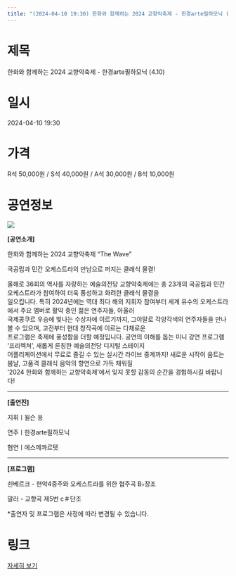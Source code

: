 ```yaml
---
title: "(2024-04-10 19:30) 한화와 함께하는 2024 교향악축제 - 한경arte필하모닉 (4.10)"
---
```


# 제목
한화와 함께하는 2024 교향악축제 - 한경arte필하모닉 (4.10)

# 일시
2024-04-10 19:30

# 가격
R석 50,000원 / S석 40,000원 / A석 30,000원 / B석 10,000원

# 공연정보
![](https://center.sac.or.kr/SAC/File/RentConfirm/editor/ad0a7557-5989-4b4b-99b3-bc2f14c3a88f)    
    
**[공연소개]**  
  
한화와 함께하는 2024 교향악축제 “The Wave”  
  
국공립과 민간 오케스트라의 만남으로 퍼지는 클래식 물결!  
  
올해로 36회의 역사를 자랑하는 예술의전당 교향악축제에는 총 23개의 국공립과 민간 오케스트라가 참여하여 더욱 풍성하고 화려한 클래식 물결을  
일으킵니다. 특히 2024년에는 역대 최다 해외 지휘자 참여부터 세계 유수의 오케스트라에서 주요 멤버로 활약 중인 젊은 연주자들, 아울러  
국제콩쿠르 우승에 빛나는 수상자에 이르기까지, 그야말로 각양각색의 연주자들을 만나볼 수 있으며, 고전부터 현대 창작곡에 이르는 다채로운  
프로그램은 축제에 풍성함을 더할 예정입니다. 공연의 이해를 돕는 미니 강연 프로그램 ‘프리렉쳐’, 새롭게 론칭한 예술의전당 디지털 스테이지  
어플리케이션에서 무료로 즐길 수 있는 실시간 라이브 중계까지! 새로운 시작이 움트는 봄날, 고품격 클래식 음악의 향연으로 가득 채워질  
‘2024 한화와 함께하는 교향악축제’에서 잊지 못할 감동의 순간을 경험하시길 바랍니다!  
  
****  
  
**[출연진]**  
  
지휘ㅣ윌슨 응  
  
연주ㅣ한경arte필하모닉  
  
협연ㅣ에스메콰르텟  
  
****  
  
**[프로그램]**  
  
쇤베르크 - 현악4중주와 오케스트라를 위한 협주곡 B♭장조  
  
말러 - 교향곡 제5번 c＃단조  
  
    
  
*출연자 및 프로그램은 사정에 따라 변경될 수 있습니다.   
  


# 링크
[자세히 보기](https://www.sac.or.kr/site/main/show/show_view?SN=60235 "https://www.sac.or.kr/site/main/show/show_view?SN=60235")
